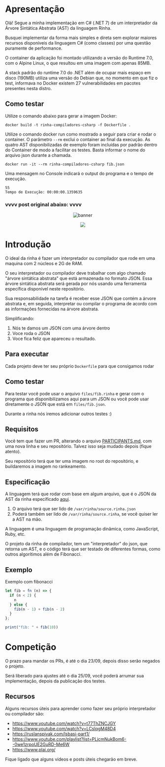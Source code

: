 # Apresentação

Olá! Segue a minha implementação em C# (.NET 7) de um interpretador da Árvore Sintática Abstrata (AST) da linguagem Rinha.

Busquei implementar da forma mais simples e direta sem explorar maiores recursos disponíveis da linguagem C# (como classes) por uma questão puramente de performance.

O container da aplicação foi montado utilizando a versão do Runtime 7.0, com o Alpine Linux, o que resultou em uma imagem com apenas 85MB.

A stack padrão do runtime 7.0 do .NET além de ocupar mais espaço em disco (190MB) utiliza uma versão do Debian que, no momento em que fiz o test, informava no Docker existem 27 vulnerabilidades em pacotes presentes nesta distro.



## Como testar

Utilize o comando abaixo para gerar a imagem Docker:

```docker build -t rinha-compiladores-csharp -f Dockerfile .```

Utilize o comando docker run como mostrado a seguir para criar e rodar o container. O parâmetro ```--rm``` exclui o container ao final da execução. As quatro AST disponibilizadas de exemplo foram incluídas por padrão dentro do Container de modo a facilitar os testes. Basta informar o nome do arquivo json durante a chamada.

```docker run -it --rm rinha-compiladores-csharp fib.json```

Uma mensagem no Console indicará o output do programa e o tempo de execução.

```
55
Tempo de Execução: 00:00:00.1359635
```

### vvvv post original abaixo: vvvv 


<div align="center">

![banner]

[<img src="https://img.shields.io/badge/Discord-7289DA?style=for-the-badge&logo=discord&logoColor=white">](https://discord.gg/e8EzgPscCw)

</div>

# Introdução

O ideal da rinha é fazer um interpretador ou compilador que rode em uma maquina com 2 núcleos e 2G de RAM.

O seu interpretador ou compilador deve trabalhar com algo chamado "árvore sintática abstrata" que está armazenada no formato JSON. Essa árvore sintática abstrata será gerada por nós usando uma ferramenta específica disponível neste repositório.

Sua responsabilidade na tarefa é receber esse JSON que contém a árvore abstrata e, em seguida, interpretar ou compilar o programa de acordo com as informações fornecidas na árvore abstrata.

Simplificando:

1. Nós te damos um JSON com uma árvore dentro
2. Voce roda o JSON
3. Voce fica feliz que apareceu o resultado.

## Para executar

Cada projeto deve ter seu próprio `Dockerfile` para que consigamos rodar

## Como testar

Para testar você pode usar o arquivo `files/fib.rinha` e gerar com o programa que disponibilizamos
aqui para um JSON ou você pode usar diretamente o JSON que está em `files/fib.json`.

Durante a rinha nós iremos adicionar outros testes :)

## Requisitos

Você tem que fazer um PR, alterando o arquivo [PARTICIPANTS.md](PARTICIPANTS.md),
com uma nova linha e seu repositório. Talvez isso seja mudado depois (fique atento).

Seu repositório terá que ter uma imagem no root do repositório, e buildaremos a imagem
no rankeamento.

## Especificação

A linguagem terá que rodar com base em algum arquivo, que é o JSON da AST da
rinha especificado [aqui](https://github.com/aripiprazole/rinha-de-compiler/blob/main/SPECS.md).

1. O arquivo terá que ser lido de `/var/rinha/source.rinha.json`
2. Poderá também ser lido de `/var/rinha/source.rinha`, se você quiser ler a AST
na mão.

A linguagem é uma linguagem de programação dinâmica, como JavaScript, Ruby, etc.

O projeto da rinha de compilador, tem um "interpretador" do json, que retorna
um AST, e o código terá que ser testado de diferentes formas, como outros
algorítimos além de Fibonacci.

## Exemplo

Exemplo com fibonacci

```javascript
let fib = fn (n) => {
  if (n < 2) {
    n
  } else {
    fib(n - 1) + fib(n - 2)
  }
};

print("fib: " + fib(10))
```

# Competição

O prazo para mandar os PRs, é até o dia 23/09, depois disso serão negados o
projeto.

Será liberado para ajustes até o dia 25/09, você poderá arrumar sua implementação,
depois da publicação dos testes.

## Recursos

Alguns recursos úteis para aprender como fazer seu próprio interpretador ou compilador são:

- https://www.youtube.com/watch?v=t77ThZNCJGY
- https://www.youtube.com/watch?v=LCslqgM48D4
- https://ruslanspivak.com/lsbasi-part1/
- https://www.youtube.com/playlist?list=PLjcmNukBom6--0we1zrpoUE2GuRD-Me6W
- https://www.plai.org/

Fique ligado que alguns vídeos e posts úteis chegarão em breve.

[banner]: ./img/banner.png
